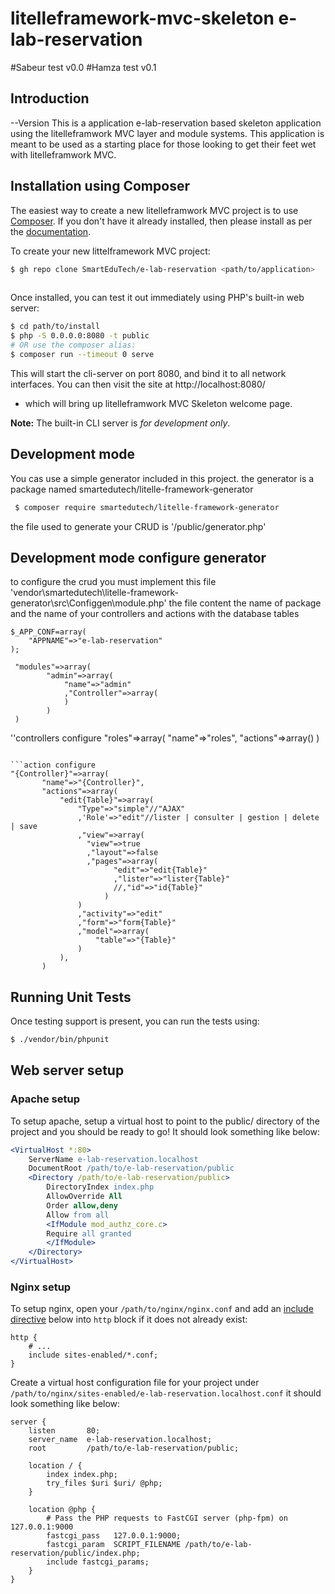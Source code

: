 # litelleframework-mvc-skeleton e-lab-reservation
#Sabeur test v0.0
#Hamza test v0.1
## Introduction
--Version 
This is a application e-lab-reservation based skeleton application using the litelleframwork MVC layer and module
systems. This application is meant to be used as a starting place for those
looking to get their feet wet with litelleframwork MVC.

## Installation using Composer

The easiest way to create a new litelleframwork MVC project is to use
[Composer](https://getcomposer.org/). If you don't have it already installed,
then please install as per the [documentation](https://getcomposer.org/doc/00-intro.md).

To create your new littelframework MVC project:

```bash
$ gh repo clone SmartEduTech/e-lab-reservation <path/to/application>
 
```

Once installed, you can test it out immediately using PHP's built-in web server:

```bash
$ cd path/to/install
$ php -S 0.0.0.0:8080 -t public
# OR use the composer alias:
$ composer run --timeout 0 serve
```

This will start the cli-server on port 8080, and bind it to all network
interfaces. You can then visit the site at http://localhost:8080/
- which will bring up litelleframwork MVC Skeleton welcome page.

**Note:** The built-in CLI server is *for development only*.

## Development mode
 
 You cas use a simple generator included in this project.
 the generator is a package named smartedutech/litelle-framework-generator
```bash
 $ composer require smartedutech/litelle-framework-generator
```
the file used to generate your CRUD is '/public/generator.php'
## Development mode configure generator
to configure the crud you must implement this file 'vendor\smartedutech\litelle-framework-generator\src\Configgen\module.php' 
the file content the name of package and the name of your controllers and actions with the database tables 
```configure application package
$_APP_CONF=array(
    "APPNAME"=>"e-lab-reservation"
);
```

```module configure
 "modules"=>array(
        "admin"=>array(
            "name"=>"admin"
            ,"Controller"=>array(
            )
        )
 )
 ```

 ''controllers configure
 "roles"=>array(
    "name"=>"roles",
    "actions"=>array()
 )
 ```

```action configure
"{Controller}"=>array(
        "name"=>"{Controller}",
        "actions"=>array(
            "edit{Table}"=>array(
                "Type"=>"simple"//"AJAX"
                ,'Role'=>"edit"//lister | consulter | gestion | delete | save
                ,"view"=>array(
                  "view"=>true
                  ,"layout"=>false
                  ,"pages"=>array(
                        "edit"=>"edit{Table}"
                        ,"lister"=>"lister{Table}"
                        //,"id"=>"id{Table}"
                      )
                )
                ,"activity"=>"edit"
                ,"form"=>"form{Table}"
                ,"model"=>array(
                    "table"=>"{Table}"
                )
            ),
        )
```

## Running Unit Tests
 

Once testing support is present, you can run the tests using:

```bash
$ ./vendor/bin/phpunit
```
   
## Web server setup

### Apache setup

To setup apache, setup a virtual host to point to the public/ directory of the
project and you should be ready to go! It should look something like below:

```apache
<VirtualHost *:80>
    ServerName e-lab-reservation.localhost
    DocumentRoot /path/to/e-lab-reservation/public
    <Directory /path/to/e-lab-reservation/public>
        DirectoryIndex index.php
        AllowOverride All
        Order allow,deny
        Allow from all
        <IfModule mod_authz_core.c>
        Require all granted
        </IfModule>
    </Directory>
</VirtualHost>
```

### Nginx setup

To setup nginx, open your `/path/to/nginx/nginx.conf` and add an
[include directive](http://nginx.org/en/docs/ngx_core_module.html#include) below
into `http` block if it does not already exist:

```nginx
http {
    # ...
    include sites-enabled/*.conf;
}
```


Create a virtual host configuration file for your project under `/path/to/nginx/sites-enabled/e-lab-reservation.localhost.conf`
it should look something like below:

```nginx
server {
    listen       80;
    server_name  e-lab-reservation.localhost;
    root         /path/to/e-lab-reservation/public;

    location / {
        index index.php;
        try_files $uri $uri/ @php;
    }

    location @php {
        # Pass the PHP requests to FastCGI server (php-fpm) on 127.0.0.1:9000
        fastcgi_pass   127.0.0.1:9000;
        fastcgi_param  SCRIPT_FILENAME /path/to/e-lab-reservation/public/index.php;
        include fastcgi_params;
    }
} 
 